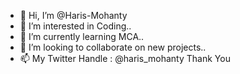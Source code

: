 - 👋 Hi, I’m @Haris-Mohanty
- 👀 I’m interested in Coding..
- 🌱 I’m currently learning MCA..
- 💞️ I’m looking to collaborate on new projects..
- 📫 My Twitter Handle : @haris_mohanty
      Thank You

<!---
Haris-Mohanty/Haris-Mohanty is a ✨ special ✨ repository because its `README.md` (this file) appears on your GitHub profile.
You can click the Preview link to take a look at your changes.
--->
